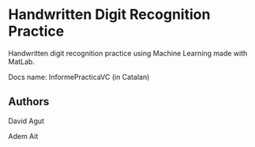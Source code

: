 # Handwritten Digit Recognition Practice

Handwritten digit recognition practice using Machine Learning made with MatLab.

Docs name: InformePracticaVC (in Catalan)

## Authors

David Agut

Adem Ait
